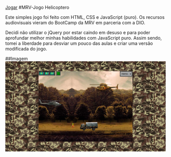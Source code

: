 [Jogar](https://blooming-cactus.github.io/MRV-JogoHelicoptero/)
#MRV-Jogo Helicoptero

Este simples jogo foi feito com HTML, CSS e JavaScript (puro). Os recursos audiovisuais vieram do BootCamp da MRV em parceria com a DIO.

Decidi não utilizar o jQuery por estar caindo em desuso e para poder aprofundar melhor minhas habilidades com JavaScript puro. Assim sendo, tomei a liberdade para desviar um pouco das aulas e criar uma versão modificada do jogo.

##Imagem
![Screenshot](images/Screenshot.png)